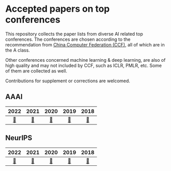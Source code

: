 # Accepted papers on top conferences
This repository collects the paper lists from diverse AI related top conferences. The conferences are chosen according to the recommendation from [China Computer Federation (CCF)](./CCF2022.pdf), all of which are in the A class. 

Other conferences concerned machine learning & deep learning, are also of high quality and may not included by CCF, such as ICLR, PMLR, etc. Some of them are collected as well. 

Contributions for supplement or corrections are welcomed.

## AAAI 

|                             2022                             |                             2021                             |                             2020                             |                             2019                             |                             2018                             |
| :----------------------------------------------------------: | :----------------------------------------------------------: | :----------------------------------------------------------: | :----------------------------------------------------------: | :----------------------------------------------------------: |
| [**🔎**](https://aaai.org/Conferences/AAAI-22/wp-content/uploads/2021/12/AAAI-22_Accepted_Paper_List_Main_Technical_Track.pdf) | [🔎](https://aaai.org/Conferences/AAAI-21/wp-content/uploads/2020/12/AAAI-21_Accepted-Paper-List.Main_.Technical.Track_.pdf) | [🔎](https://aaai.org/Conferences/AAAI-20/wp-content/uploads/2020/01/AAAI-20-Accepted-Paper-List.pdf) | [🔎](https://aaai.org/Conferences/AAAI-19/wp-content/uploads/2018/11/AAAI-19_Accepted_Papers.pdf) | [🔎](https://aaai.org/Conferences/AAAI-18/wp-content/uploads/2017/12/AAAI-18-Accepted-Paper-List.Web_.pdf) |

## NeurIPS

|                        2022                        |                             2021                             |                             2020                             |                             2019                             |                             2018                             |
| :------------------------------------------------: | :----------------------------------------------------------: | :----------------------------------------------------------: | :----------------------------------------------------------: | :----------------------------------------------------------: |
| [**🔎**](https://nips.cc/Conferences/2022/Schedule) | [🔎](https://aaai.org/Conferences/AAAI-21/wp-content/uploads/2020/12/AAAI-21_Accepted-Paper-List.Main_.Technical.Track_.pdf) | [🔎](https://aaai.org/Conferences/AAAI-20/wp-content/uploads/2020/01/AAAI-20-Accepted-Paper-List.pdf) | [🔎](https://aaai.org/Conferences/AAAI-19/wp-content/uploads/2018/11/AAAI-19_Accepted_Papers.pdf) | [🔎](https://aaai.org/Conferences/AAAI-18/wp-content/uploads/2017/12/AAAI-18-Accepted-Paper-List.Web_.pdf) |

